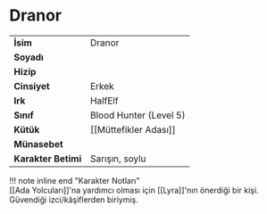 # Dranor   
|  |  |  
|---|---|  
| **İsim** | Dranor |  
| **Soyadı** |  |  
| **Hizip** |  |  
| **Cinsiyet** | Erkek |  
| **Irk** | HalfElf |  
| **Sınıf** | Blood Hunter (Level 5) |  
| **Kütük** | [[Müttefikler Adası]] |  
| **Münasebet** |  |  
| **Karakter Betimi** | Sarışın, soylu |  
  
  
!!! note inline end "Karakter Notları"  
	[[Ada Yolcuları]]'na yardımcı olması için [[Lyra]]'nın önerdiği bir kişi. Güvendiği izci/kâşiflerden biriymiş.  